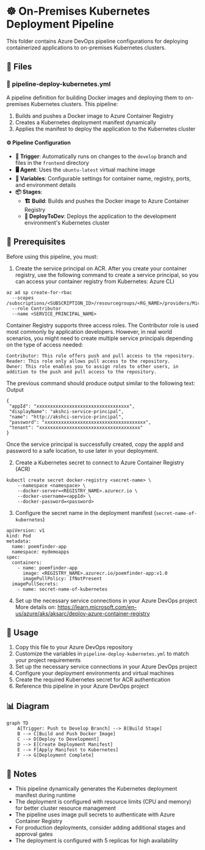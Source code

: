 # ☸️ On-Premises Kubernetes Deployment Pipeline

This folder contains Azure DevOps pipeline configurations for deploying containerized applications to on-premises Kubernetes clusters.

## 📄 Files

### 🔄 pipeline-deploy-kubernetes.yml

A pipeline definition for building Docker images and deploying them to on-premises Kubernetes clusters. This pipeline:

1. Builds and pushes a Docker image to Azure Container Registry
2. Creates a Kubernetes deployment manifest dynamically
3. Applies the manifest to deploy the application to the Kubernetes cluster

#### ⚙️ Pipeline Configuration

- **🔄 Trigger**: Automatically runs on changes to the `develop` branch and files in the `frontend` directory
- **🖥️ Agent**: Uses the `ubuntu-latest` virtual machine image
- **🔧 Variables**: Configurable settings for container name, registry, ports, and environment details
- **📦 Stages**:
  - **🏗️ Build**: Builds and pushes the Docker image to Azure Container Registry
  - **🚀 DeployToDev**: Deploys the application to the development environment's Kubernetes cluster

## 🔐 Prerequisites

Before using this pipeline, you must:

1. Create the service principal on ACR.
After you create your container registry, use the following command to create a service principal, so you can access your container registry from Kubernetes:
Azure CLI
```
az ad sp create-for-rbac
  --scopes /subscriptions/<SUBSCRIPTION_ID>/resourcegroups/<RG_NAME>/providers/Microsoft.ContainerRegistry/registries/<REGISTRY_NAME>
  --role Contributor
  --name <SERVICE_PRINCIPAL_NAME>
```

Container Registry supports three access roles. The Contributor role is used most commonly by application developers. However, in real world scenarios, you might need to create multiple service principals depending on the type of access needed:

    Contributor: This role offers push and pull access to the repository.
    Reader: This role only allows pull access to the repository.
    Owner: This role enables you to assign roles to other users, in addition to the push and pull access to the repository.

The previous command should produce output similar to the following text:
Output
```
{
 "appId": "xxxxxxxxxxxxxxxxxxxxxxxxxxxxxxxxxx",
 "displayName": "akshci-service-principal",
 "name": "http://akshci-service-principal",
 "password": "xxxxxxxxxxxxxxxxxxxxxxxxxxxxxxxxxxxxx",
 "tenant": "xxxxxxxxxxxxxxxxxxxxxxxxxxxxxxxxxxxxx"
}
```

Once the service principal is successfully created, copy the appId and password to a safe location, to use later in your deployment.

2. Create a Kubernetes secret to connect to Azure Container Registry (ACR)
```
kubectl create secret docker-registry <secret-name> \
    --namespace <namespace> \
    --docker-server=<REGISTRY_NAME>.azurecr.io \
    --docker-username=<appId> \
    --docker-password=<password>
```

3. Configure the secret name in the deployment manifest (`secret-name-of-kubernetes`)
```
apiVersion: v1
kind: Pod
metadata:
  name: poemfinder-app
  namespace: mydemoapps
spec:
  containers:
    - name: poemfinder-app
      image: <REGISTRY_NAME>.azurecr.io/poemfinder-app:v1.0
      imagePullPolicy: IfNotPresent
  imagePullSecrets:
    - name: secret-name-of-kubernetes
```
4. Set up the necessary service connections in your Azure DevOps project
More details on:
https://learn.microsoft.com/en-us/azure/aks/aksarc/deploy-azure-container-registry

## 📝 Usage

1. Copy this file to your Azure DevOps repository
2. Customize the variables in `pipeline-deploy-kubernetes.yml` to match your project requirements
3. Set up the necessary service connections in your Azure DevOps project
4. Configure your deployment environments and virtual machines
5. Create the required Kubernetes secret for ACR authentication
6. Reference this pipeline in your Azure DevOps project

## 📊 Diagram

```mermaid
graph TD
    A[Trigger: Push to Develop Branch] --> B[Build Stage]
    B --> C[Build and Push Docker Image]
    C --> D[Deploy to Development]
    D --> E[Create Deployment Manifest]
    E --> F[Apply Manifest to Kubernetes]
    F --> G[Deployment Complete]
```

## 📌 Notes

- This pipeline dynamically generates the Kubernetes deployment manifest during runtime
- The deployment is configured with resource limits (CPU and memory) for better cluster resource management
- The pipeline uses image pull secrets to authenticate with Azure Container Registry
- For production deployments, consider adding additional stages and approval gates
- The deployment is configured with 5 replicas for high availability
